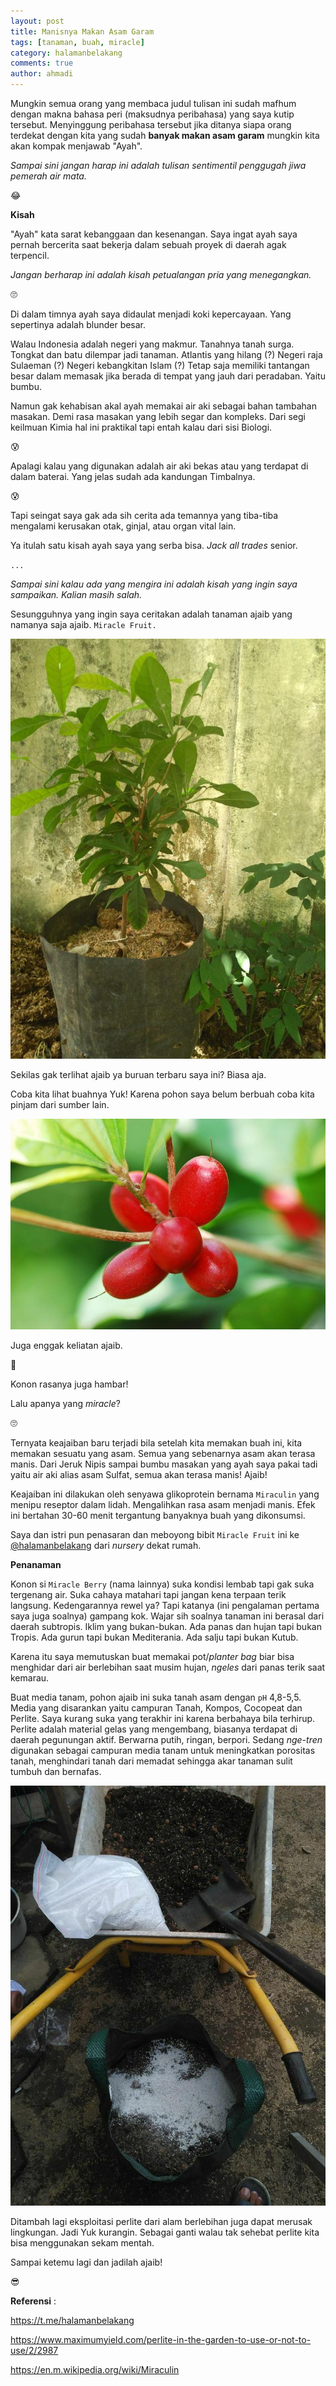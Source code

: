 ```yaml
---
layout: post
title: Manisnya Makan Asam Garam
tags: [tanaman, buah, miracle]
category: halamanbelakang
comments: true
author: ahmadi
--- 
```


Mungkin semua orang yang membaca judul tulisan ini sudah mafhum dengan makna bahasa peri (maksudnya peribahasa) yang saya kutip tersebut. Menyinggung peribahasa tersebut jika ditanya siapa orang terdekat dengan kita yang sudah **banyak makan asam garam** mungkin kita akan kompak menjawab "Ayah".

*Sampai sini jangan harap ini adalah tulisan sentimentil penggugah jiwa pemerah air mata.*

😂

**Kisah**

"Ayah" kata sarat kebanggaan dan kesenangan. Saya ingat ayah saya pernah bercerita saat bekerja dalam sebuah proyek di daerah agak terpencil.

*Jangan berharap ini adalah kisah petualangan pria yang menegangkan.*

🙄

Di dalam timnya ayah saya didaulat menjadi koki kepercayaan. Yang sepertinya adalah blunder besar.

Walau Indonesia adalah negeri yang makmur. Tanahnya tanah surga. Tongkat dan batu dilempar jadi tanaman. Atlantis yang hilang (?) Negeri raja Sulaeman (?) Negeri kebangkitan Islam (?) Tetap saja memiliki tantangan besar dalam memasak jika berada di tempat yang jauh dari peradaban. Yaitu bumbu.

Namun gak kehabisan akal ayah memakai air aki sebagai bahan tambahan masakan. Demi rasa masakan yang lebih segar dan kompleks. Dari segi keilmuan Kimia hal ini praktikal tapi entah kalau dari sisi Biologi.

😰

Apalagi kalau yang digunakan adalah air aki bekas atau yang terdapat di dalam baterai. Yang jelas sudah ada kandungan Timbalnya.

😰

Tapi seingat saya gak ada sih cerita ada temannya yang tiba-tiba mengalami kerusakan otak, ginjal, atau organ vital lain.

Ya itulah satu kisah ayah saya yang serba bisa. *Jack all trades* senior.

`...`

*Sampai sini kalau ada yang mengira ini adalah kisah yang ingin saya sampaikan. Kalian masih salah.*

Sesungguhnya yang ingin saya ceritakan adalah tanaman ajaib yang namanya saja ajaib. `Miracle Fruit.`

![](/img/ajaib-bibit.jpg) 

Sekilas gak terlihat ajaib ya buruan terbaru saya ini? Biasa aja.

Coba kita lihat buahnya Yuk! Karena pohon saya belum berbuah coba kita pinjam dari sumber lain.

![](/img/ajaib-buah.jpg) 

Juga enggak keliatan ajaib.

🤔

Konon rasanya juga hambar!

Lalu apanya yang *miracle*?

🙄

Ternyata keajaiban baru terjadi bila setelah kita memakan buah ini, kita memakan sesuatu yang asam. Semua yang sebenarnya asam akan terasa manis. Dari Jeruk Nipis sampai bumbu masakan yang ayah saya pakai tadi yaitu air aki alias asam Sulfat, semua akan terasa manis! Ajaib!

Keajaiban ini dilakukan oleh senyawa glikoprotein bernama `Miraculin` yang menipu reseptor dalam lidah. Mengalihkan rasa asam menjadi manis. Efek ini bertahan 30-60 menit tergantung banyaknya buah yang dikonsumsi. 

Saya dan istri pun penasaran dan meboyong bibit `Miracle Fruit` ini ke [@halamanbelakang](https://t.me/halamanbelakang) dari *nursery* dekat rumah.

**Penanaman**

Konon si `Miracle Berry` (nama lainnya) suka kondisi lembab tapi gak suka tergenang air. Suka cahaya matahari tapi jangan kena terpaan terik langsung. Kedengarannya rewel ya? Tapi katanya (ini pengalaman pertama saya juga soalnya) gampang kok. Wajar sih soalnya tanaman ini berasal dari daerah subtropis. Iklim yang bukan-bukan. Ada panas dan hujan tapi bukan Tropis. Ada gurun tapi bukan Mediterania. Ada salju tapi bukan Kutub.

Karena itu saya memutuskan buat memakai pot/*planter bag* biar bisa menghidar dari air berlebihan saat musim hujan, *ngeles* dari panas terik saat kemarau.

Buat media tanam, pohon ajaib ini suka tanah asam dengan `pH` 4,8-5,5. Media yang disarankan yaitu campuran Tanah, Kompos, Cocopeat dan Perlite. Saya kurang suka yang terakhir ini karena berbahaya bila terhirup. 
Perlite adalah material gelas yang mengembang, biasanya terdapat di daerah pegunungan aktif. Berwarna putih, ringan, berpori. Sedang *nge-tren* digunakan sebagai campuran media tanam untuk meningkatkan porositas tanah, menghindari tanah dari memadat sehingga akar tanaman sulit tumbuh dan bernafas.

![](/img/ajaib-perlite.jpg) 

Ditambah lagi eksploitasi perlite dari alam berlebihan juga dapat merusak lingkungan. Jadi Yuk kurangin. Sebagai ganti walau tak sehebat perlite kita bisa menggunakan sekam mentah.

Sampai ketemu lagi dan jadilah ajaib!

😎

**Referensi** :

<https://t.me/halamanbelakang>

<https://www.maximumyield.com/perlite-in-the-garden-to-use-or-not-to-use/2/2987>

<https://en.m.wikipedia.org/wiki/Miraculin>